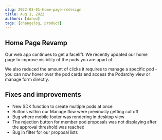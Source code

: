 ```yaml
---
slug: 2022-08-01-home-page-redesign
title: Aug 1, 2022
authors: [danwu]
tags: [changelog, product]
---
```


## Home Page Revamp
Our web app continues to get a facelift. We recently updated our home page to improve visibility of the pods you are apart of. 

<!--truncate-->

We also reduced the amount of clicks it requires to manage a specific pod - you can now hover over the pod cards and access the Podarchy view or manage form directly.

## Fixes and improvements

- New SDK function to create multiple pods at once
- Buttons within our Manage flow were previously getting cut off
- Bug where mobile footer was rendering in desktop view
- The rejection button for member pod proposals was not displaying after the approval threshold was reached
- Bug in filter for our proposal lists